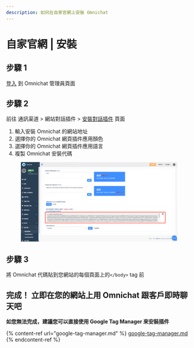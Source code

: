 ```yaml
---
description: 如何在自家官網上安裝 Omnichat
---
```


# 自家官網 | 安裝

## 步驟 1

[登入](https://app.easychat.co/) 到 Omnichat 管理員頁面

## 步驟 2

前往 通訊渠道  >  網站對話插件  >  [安裝對話插件](https://app.easychat.co/install.html)  頁面

1. 輸入安裝 Omnichat 的網站地址
2. 選擇你的 Omnichat 網頁插件應用顏色
3. 選擇你的 Omnichat 網頁插件應用語言
4. 複製 Omnichat 安裝代碼

<figure><img src="../../../../.gitbook/assets/網站對話插件代碼頁面" alt=""><figcaption></figcaption></figure>

## 步驟 3

將 Omnichat 代碼貼到您網站的每個頁面上的`</body>` tag 前

## **完成！ 立即在您的網站上用** Omnichat **跟客戶即時聊天吧**

**如您無法完成，建議您可以直接使用 Google Tag Manager 來安裝插件**

{% content-ref url="google-tag-manager.md" %}
[google-tag-manager.md](google-tag-manager.md)
{% endcontent-ref %}
